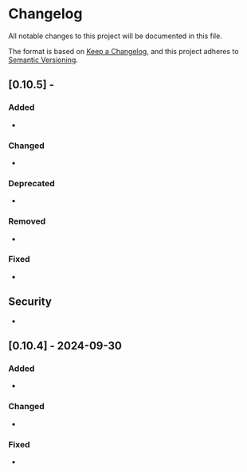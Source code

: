 # Changelog

All notable changes to this project will be documented in this file.

The format is based on [Keep a Changelog](https://keepachangelog.com/),
and this project adheres to [Semantic Versioning](https://semver.org/).

## [0.10.5] - <Unreleased>

### Added

-

### Changed

-

### Deprecated

-

### Removed

-

### Fixed

-

## Security

-

## [0.10.4] - 2024-09-30

### Added
-

### Changed
-

### Fixed
-
